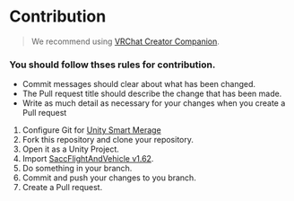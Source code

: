 # Contribution

> We recommend using [VRChat Creator Companion](https://vcc.docs.vrchat.com/guides/getting-started/).

### You should follow thses rules for contribution.

- Commit messages should clear about what has been changed.
- The Pull request title should describe the change that has been made.
- Write as much detail as necessary for your changes when you create a Pull request

1. Configure Git for [Unity Smart Merage](https://docs.unity.cn/2019.4/Documentation/Manual/SmartMerge.html)
2. Fork this repository and clone your repository.
3. Open it as a Unity Project.
4. Import [SaccFlightAndVehicle v1.62](https://github.com/Sacchan-VRC/SaccFlightAndVehicles/releases/tag/1.62).
5. Do something in your branch.
6. Commit and push your changes to you branch.
7. Create a Pull request.
